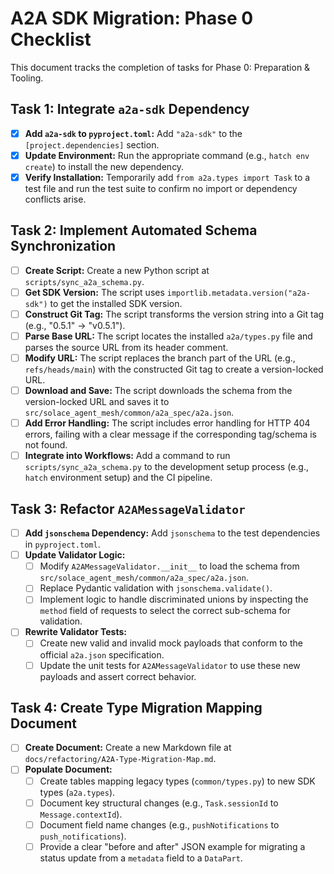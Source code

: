 # A2A SDK Migration: Phase 0 Checklist

This document tracks the completion of tasks for Phase 0: Preparation & Tooling.

## Task 1: Integrate `a2a-sdk` Dependency

- [x] **Add `a2a-sdk` to `pyproject.toml`:** Add `"a2a-sdk"` to the `[project.dependencies]` section.
- [x] **Update Environment:** Run the appropriate command (e.g., `hatch env create`) to install the new dependency.
- [x] **Verify Installation:** Temporarily add `from a2a.types import Task` to a test file and run the test suite to confirm no import or dependency conflicts arise.

## Task 2: Implement Automated Schema Synchronization

- [ ] **Create Script:** Create a new Python script at `scripts/sync_a2a_schema.py`.
- [ ] **Get SDK Version:** The script uses `importlib.metadata.version("a2a-sdk")` to get the installed SDK version.
- [ ] **Construct Git Tag:** The script transforms the version string into a Git tag (e.g., "0.5.1" -> "v0.5.1").
- [ ] **Parse Base URL:** The script locates the installed `a2a/types.py` file and parses the source URL from its header comment.
- [ ] **Modify URL:** The script replaces the branch part of the URL (e.g., `refs/heads/main`) with the constructed Git tag to create a version-locked URL.
- [ ] **Download and Save:** The script downloads the schema from the version-locked URL and saves it to `src/solace_agent_mesh/common/a2a_spec/a2a.json`.
- [ ] **Add Error Handling:** The script includes error handling for HTTP 404 errors, failing with a clear message if the corresponding tag/schema is not found.
- [ ] **Integrate into Workflows:** Add a command to run `scripts/sync_a2a_schema.py` to the development setup process (e.g., `hatch` environment setup) and the CI pipeline.

## Task 3: Refactor `A2AMessageValidator`

- [ ] **Add `jsonschema` Dependency:** Add `jsonschema` to the test dependencies in `pyproject.toml`.
- [ ] **Update Validator Logic:**
    - [ ] Modify `A2AMessageValidator.__init__` to load the schema from `src/solace_agent_mesh/common/a2a_spec/a2a.json`.
    - [ ] Replace Pydantic validation with `jsonschema.validate()`.
    - [ ] Implement logic to handle discriminated unions by inspecting the `method` field of requests to select the correct sub-schema for validation.
- [ ] **Rewrite Validator Tests:**
    - [ ] Create new valid and invalid mock payloads that conform to the official `a2a.json` specification.
    - [ ] Update the unit tests for `A2AMessageValidator` to use these new payloads and assert correct behavior.

## Task 4: Create Type Migration Mapping Document

- [ ] **Create Document:** Create a new Markdown file at `docs/refactoring/A2A-Type-Migration-Map.md`.
- [ ] **Populate Document:**
    - [ ] Create tables mapping legacy types (`common/types.py`) to new SDK types (`a2a.types`).
    - [ ] Document key structural changes (e.g., `Task.sessionId` to `Message.contextId`).
    - [ ] Document field name changes (e.g., `pushNotifications` to `push_notifications`).
    - [ ] Provide a clear "before and after" JSON example for migrating a status update from a `metadata` field to a `DataPart`.
